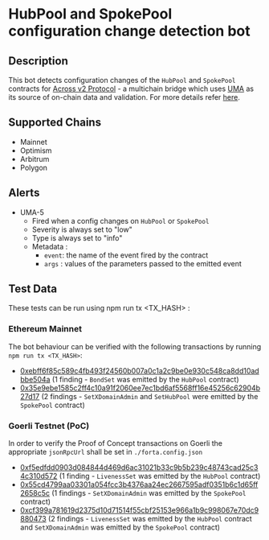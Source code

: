 # HubPool and SpokePool configuration change detection bot

## Description

This bot detects configuration changes of the `HubPool` and `SpokePool` contracts for  [Across v2 Protocol](https://across.to/) - a multichain bridge which uses [UMA](https://umaproject.org/) as its source of on-chain data and validation. For more details refer [here](https://discourse.umaproject.org/t/forta-monitors-across-v2-request-for-proposals/1569).

## Supported Chains
- Mainnet
- Optimism
- Arbitrum
- Polygon
  
## Alerts

- UMA-5
  - Fired when a config changes on `HubPool` or `SpokePool`
  - Severity is always set to "low" 
  - Type is always set to "info"
  - Metadata :
      - `event`: the name of the event fired by the contract
      - `args` : values of the parameters passed to the emitted event
  
## Test Data

These tests can be run using npm run tx <TX_HASH> :

### Ethereum Mainnet

The bot behaviour can be verified with the following transactions by running `npm run tx <TX_HASH>`:
- [0xebff6f85c589c4fb493f24560b007a0c1a2c9be0e930c548ca8dd10adbbe504a](https://etherscan.io/tx/0xebff6f85c589c4fb493f24560b007a0c1a2c9be0e930c548ca8dd10adbbe504a) (1 finding - `BondSet` was emitted by the `HubPool` contract)
- [0x35e9ebe1585c2ff4c10a91f2060ee7ec1bd6af5568ff16e45256c62904b27d17](https://etherscan.io/tx/0x35e9ebe1585c2ff4c10a91f2060ee7ec1bd6af5568ff16e45256c62904b27d17) (2 findings - `SetXDomainAdmin` and `SetHubPool` were emitted by the `SpokePool` contract) 

 ### Goerli Testnet (PoC)

In order to verify the Proof of Concept transactions on Goerli the appropriate `jsonRpcUrl` shall be set in `./forta.config.json`

- [0xf5edfdd0903d084844d469d6ac31021b33c9b5b239c48743cad25c34c310d572](https://goerli.etherscan.io/tx/0xf5edfdd0903d084844d469d6ac31021b33c9b5b239c48743cad25c34c310d572) (1 finding - `LivenessSet` was emitted by the `HubPool` contract)
- [0x55cd4799aa03301a054fcc3b4376aa24ec2667595adf0351b6c1d65ff2658c5c](https://goerli.etherscan.io/tx/0x55cd4799aa03301a054fcc3b4376aa24ec2667595adf0351b6c1d65ff2658c5c) (1 findings - `SetXDomainAdmin` was emitted by the `SpokePool` contract)
- [0xcf399a781619d2375d10d71514f55cbf25153e966a1b9c998067e70dc9880473](https://goerli.etherscan.io/tx/0xcf399a781619d2375d10d71514f55cbf25153e966a1b9c998067e70dc9880473) (2 findings - `LivenessSet` was emitted by the `HubPool` contract and `SetXDomainAdmin` was emitted by the `SpokePool` contract)